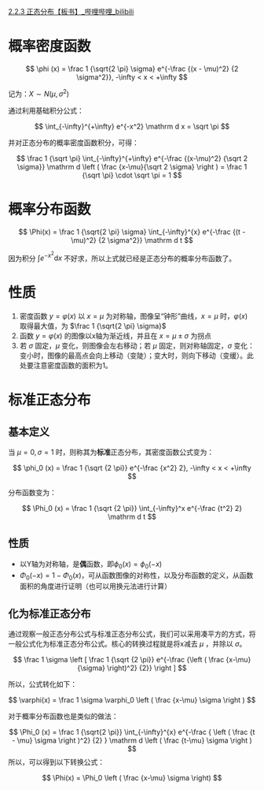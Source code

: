 [2.2.3 正态分布【板书】_哔哩哔哩_bilibili](https://www.bilibili.com/video/BV1ot411y7mU?p=32&vd_source=5c0fccc3e62acb7264f3cd05395b00c0)

# 概率密度函数

$$
\phi (x) = \frac 1 {\sqrt{2 \pi} \sigma} e^{-\frac {(x - \mu)^2} {2 \sigma^2}}, -\infty < x < +\infty
$$

记为：$X \sim N(\mu, \sigma^2)$

通过利用基础积分公式：

$$
\int_{-\infty}^{+\infty} e^{-x^2} \mathrm d x = \sqrt \pi
$$

并对正态分布的概率密度函数积分，可得：

$$
\frac 1 {\sqrt \pi} \int_{-\infty}^{+\infty} e^{-\frac {(x-\mu)^2} {\sqrt 2 \sigma}} \mathrm d \left ( \frac {x-\mu}{\sqrt 2 \sigma} \right ) = \frac 1 {\sqrt \pi} \cdot \sqrt \pi = 1
$$

# 概率分布函数

$$
\Phi(x) = \frac 1 {\sqrt{2 \pi} \sigma} \int_{-\infty}^{x} e^{-\frac {(t - \mu)^2} {2 \sigma^2}} \mathrm d t
$$

因为积分 $\int e^{-x^2} \mathrm d x$ 不好求，所以上式就已经是正态分布的概率分布函数了。

# 性质

1. 密度函数 $y=\varphi(x)$ 以 $x=\mu$ 为对称轴，图像呈“钟形”曲线，$x=\mu$ 时，$\varphi(x)$ 取得最大值，为 $\frac 1 {\sqrt{2 \pi} \sigma}$ 
2. 函数 $y=\varphi(x)$ 的图像以x轴为渐近线，并且在 $x=\mu \pm \sigma$ 为拐点
3. 若 $\sigma$ 固定，$\mu$ 变化，则图像会左右移动；若 $\mu$ 固定，则对称轴固定，$\sigma$ 变化：变小时，图像的最高点会向上移动（变陡）；变大时，则向下移动（变缓）。此处要注意密度函数的面积为1。

# 标准正态分布

## 基本定义

当 $\mu = 0, \sigma = 1$ 时，则称其为**标准**正态分布，其密度函数公式变为：

$$
\phi_0 (x) = \frac 1 {\sqrt {2 \pi}} e^{-\frac {x^2} 2},
-\infty < x < +\infty
$$

分布函数变为：

$$
\Phi_0 (x) = \frac 1 {\sqrt {2 \pi}} \int_{-\infty}^x  e^{-\frac {t^2} 2} \mathrm d t
$$

## 性质

- 以Y轴为对称轴，是**偶**函数，即$\phi_0 (x) = \phi_0 (-x)$
- $\Phi_0 (-x) = 1 - \Phi_0 (x)$，可从函数图像的对称性，以及分布函数的定义，从函数面积的角度进行证明（也可以用换元法进行计算）

## 化为标准正态分布

通过观察一般正态分布公式与标准正态分布公式，我们可以采用凑平方的方式，将一般公式化为标准正态分布公式。核心的转换过程就是将x减去 $\mu$ ，并除以 $\sigma$。

$$
\frac 1 \sigma \left [ \frac 1 {\sqrt {2 \pi}} e^{-\frac {\left ( \frac {x-\mu} {\sigma} \right)^2} {2}} \right ]
$$

所以，公式转化如下：

$$
\varphi(x) = \frac 1 \sigma \varphi_0 \left ( \frac {x-\mu} \sigma \right )
$$

对于概率分布函数也是类似的做法：

$$
\Phi_0 (x) = \frac 1 {\sqrt{2 \pi}} \int_{-\infty}^{x} e^{-\frac { \left ( \frac {t - \mu} \sigma \right )^2} {2} } \mathrm d \left ( \frac {t-\mu} \sigma \right )
$$
所以，可以得到以下转换公式：

$$
\Phi(x) = \Phi_0 \left ( \frac {x-\mu} \sigma \right)
$$

